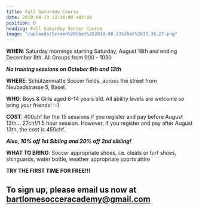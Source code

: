 ```yaml
---
title: Fall Saturday Course
date: 2018-08-13 13:26:00 +02:00
position: 0
heading: Fall Saturday Soccer Course
image: "/uploads/Screen%20Shot%202018-08-13%20at%2013.38.27.png"
---
```


**WHEN**: Saturday mornings starting Saturday, August 18th and ending December 8th. All Groups from 900 - 1030

***No training sessions on October 6th and 13th***

**WHERE**: Schützenmatte Soccer fields, across the street from Neubadstrasse 5, Basel.

**WHO**: Boys & Girls aged 6-14 years old. All ability levels are welcome so bring your friends! :-)

**COST**: 400chf for the 15 sessions if you register and pay before August 13th... 27chf/1.5 hour session. However, If you register and pay after August 13th, the cost is 450chf.

***Also, 10% off 1st Sibling and 20% off 2nd sibling!***

**WHAT TO BRING**: Soccer appropriate shoes, i.e. cleats or turf shoes, shinguards, water bottle, weather appropriate sports attire

**TRY THE FIRST TIME FOR FREE!!!**

## To sign up, please email us now at bartlomesocceracademy@gmail.com